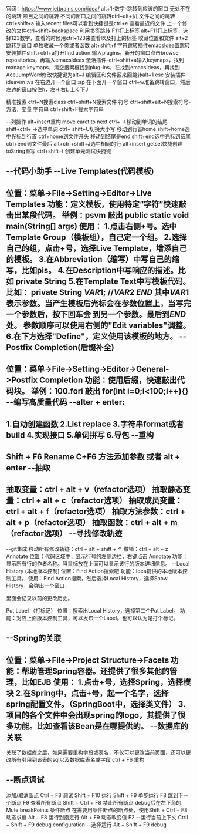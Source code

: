 官网：https://www.jetbrains.com/idea/
alt+1-数字-跳转到应该的窗口
无处不在的跳转
项目之间的跳转
不同的窗口之间的跳转ctrl+alt+]/[
文件之间的跳转
ctrl+shift+a 输入recent files可以看到快捷键是ctrl+e 查看最近的文件
上一个修改的文件ctrl+shift+backspace
利用书签跳转
F11打上标签
alt+F11打上标签，选择123数字，查看的时候用ctrl+123来查看以及打上的标签
收藏位置和文件
alt+2跳转到窗口
单独收藏一个类或者函数
alt+shift+f
字符跳转插件emacsIdea置跳转
安装插件shift+ctrl+a打开find action 输入plugins，新开的窗口点击browse repositories，再输入emacsIdeas
激活插件-ctrl+shift+a输入keymaps，找到manage keymaps，清空搜索框找到plug-ins，在找到emacsIdeas，再找到AceJumpWord修改快捷键为alt+J
编辑区和文件区来回跳转alt+1 esc
安装插件ideavim
:vs 在右边开一个窗口
:sp 在下面开一个窗口
ctrl+w准备跳转窗口，然后左边的窗口按住h，左H 右L 上K 下J

精准搜索
ctrl+N搜索class
ctrl+shift+N搜索文件
符号
ctrl+shift+alt+N搜索符号-方法，变量
字符串
ctrl+shift+F搜索字符串

--列操作
alt+insert重构
move caret to next ctrl+ ->移动到单词的结尾
shift+ctrl+ ->选中单词
ctrl+ shift+U切换大小写
移动到行首home
shift+home选中光标到行首
ctrl+home到文件开头
移动到结尾是end
shift+end选中光标到结尾
ctrl+end到文件最后
alt+ctrl+shift+J选中相同的行
alt+insert getset快捷创建 toString重写
ctrl+shift+t 创建单元测试快捷键

--代码小助手
--Live Templates(代码模板)
---
位置：菜单->File->Setting->Editor->Live Templates
功能：定义模板，使用特定“字符”快速敲击出某段代码。
举例：psvm 敲出 public static void main(String[] args)
使用：
1.点击右侧+号。选中Template Group（模板组），自己定一个组。
2.选择自己的组，点击+号，选择Live Template，增添自己的模板。
3.在Abbreviation（缩写）中写自己的缩写，比如pis。
4.在Description中写响应的描述。比如 private String
5.在Template Text中写模板代码。
比如：
private String $VAR1$; //$VAR2$
$END$
其中$VAR1$表示参数。当产生模板后光标会在参数位置上，当写完一个参数后，按下回车会
到另一个参数。最后到$END$处。 
参数顺序可以使用右侧的"Edit variables"调整。
6.在下方选择"Define"，定义使用该模板的地方。
--Postfix Completion(后缀补全)
---
位置：菜单->File->Setting->Editor->General->Postfix Completion
功能：使用后缀，快速敲出代码块。 
举例：100.fori 敲出 for(int i=0;i<100;i++){}
--编写高质量代码
--alter + enter:
---
1.自动创建函数
2.List replace
3.字符串format或者build
4.实现接口
5.单词拼写
6.导包
--重构
---
Shift + F6 Rename
C+F6 方法添加参数 或者 alt + enter
--抽取
---
抽取变量：ctrl + alt + v（refactor选项）
抽取静态变量：ctrl + alt + c（refactor选项）
抽取成员变量：ctrl + alt + f（refactor选项）
抽取方法参数：ctrl + alt + p（refactor选项）
抽取函数：ctrl + alt + m（refactor选项）
--寻找修改轨迹
---
--git集成
移动所有修改轨迹：ctrl + alt + shift + ↑
撤销：ctrl + alt + z
Annotate
位置：代码区域中，显示行号的左侧边栏，右键点击 Annotate
功能：显示所有行的作者名称。当鼠标放在上面可以显示该行的版本详细信息。
--Local History (本地版本控制)
位置：Find Action搜索吧
功能：Idea提供的本地版本控制工具。
使用：Find Action搜索，然后选择Local History，选择Show History，会弹出一个窗口，

里面会记录以前的更改历史。

Put Label （打标记）
位置：搜索出Local History，选择第二个Put Label。
功能：对应上面版本控制工具，可以发布一个Label。也可以认为是打个标记。

--Spring的关联
---
位置：菜单->File->Project Structure->Facets
功能：帮助管理Spring容器。还提供了很多其他的管理，比如EJB
使用：
1.点击+号，选择Spring，选择模块
2.在Spring中，点击+号，起一个名字，选择spring配置文件。（SpringBoot中，选择类文件）
3.项目的各个文件中会出现spring的logo，其提供了很多功能。比如查看该Bean是在哪提供的。
--数据库的关联
---
关联了数据库之后，如果需要重构字段或表名，不仅可以更改当前页面，还可以更改所有引用到该表的sql以及数据库表名或字段
ctrl + F6 重构

--断点调试
---
添加/取消断点	Ctrl + F8
调试			Shift + F10
运行			Shift + F9
单步运行		F8
跳到下一个断点	F9
查看所有断点	Shift + Ctrl + F8
禁止所有断点	debug后在左下角的Mute breakPoints
条件断点		在需要用条件断点的断点处，使用Shift + Ctrl + F8
动态求值		Alt + F8
运行到指定行	Alt + F9
动态改变值		F2
--运行当前上下文
Ctril + Shift + F9 debug configuration
--选择运行
Alt   + Shift + F9 debug

